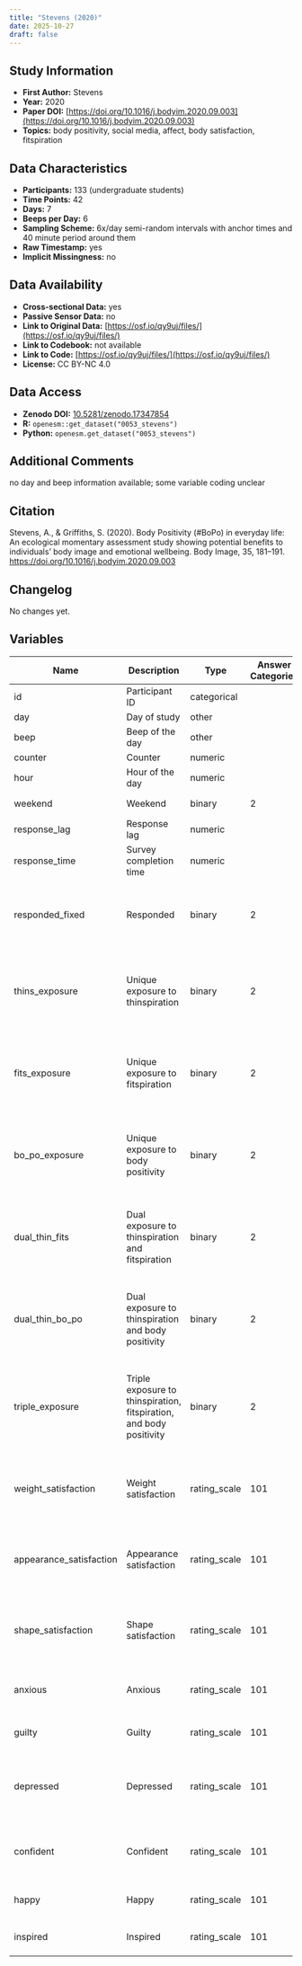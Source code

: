 ```yaml
---
title: "Stevens (2020)"
date: 2025-10-27
draft: false
---
```



## Study Information

- **First Author:** Stevens
- **Year:** 2020
- **Paper DOI:** [https://doi.org/10.1016/j.bodyim.2020.09.003](https://doi.org/10.1016/j.bodyim.2020.09.003)
- **Topics:** body positivity, social media, affect, body satisfaction, fitspiration

## Data Characteristics

- **Participants:** 133 (undergraduate students)
- **Time Points:** 42
- **Days:** 7
- **Beeps per Day:** 6
- **Sampling Scheme:** 6x/day semi-random intervals with anchor times and 40 minute period around them
- **Raw Timestamp:** yes
- **Implicit Missingness:** no

## Data Availability

- **Cross-sectional Data:** yes
- **Passive Sensor Data:** no
- **Link to Original Data:** [https://osf.io/qy9uj/files/](https://osf.io/qy9uj/files/)
- **Link to Codebook:** not available
- **Link to Code:** [https://osf.io/qy9uj/files/](https://osf.io/qy9uj/files/)
- **License:** CC BY-NC 4.0

## Data Access

- **Zenodo DOI:** [10.5281/zenodo.17347854](https://doi.org/10.5281/zenodo.17347854)
- **R:** `openesm::get_dataset("0053_stevens")`
- **Python:** `openesm.get_dataset("0053_stevens")`

## Additional Comments

no day and beep information available; some variable coding unclear


## Citation

Stevens, A., & Griffiths, S. (2020). Body Positivity (#BoPo) in everyday life: An ecological momentary assessment study showing potential benefits to individuals’ body image and emotional wellbeing. Body Image, 35, 181–191. https://doi.org/10.1016/j.bodyim.2020.09.003




## Changelog

No changes yet.

## Variables

| Name | Description | Type | Answer Categories | Details | Labels | Transformation | Source | Assessment Type | Construct | Comments |
|------|-------------|------|------------------|---------|--------|----------------|--------|----------------|----------|----------|
| id | Participant ID | categorical |  |  |  |  |  | ESM |  |  |
| day | Day of study | other |  |  |  |  |  | ESM |  |  |
| beep | Beep of the day | other |  |  |  |  |  | ESM |  |  |
| counter | Counter | numeric |  |  |  |  |  | ESM |  |  |
| hour | Hour of the day | numeric |  |  |  |  |  | ESM |  |  |
| weekend | Weekend | binary | 2 |  | 0 = no<br>1 = yes |  |  | ESM |  |  |
| response_lag | Response lag | numeric |  | Survey response time (in minutes, max. 45 minutes) |  |  |  | ESM | response time |  |
| response_time | Survey completion time | numeric |  | Survey completion time (in minutes) |  |  |  | ESM | response time |  |
| responded_fixed | Responded | binary | 2 | Meaning not fully clear, either whether participants completed the survey at all or whether they experienced some of the content stated below | 0 = no<br>1 = yes |  |  | ESM |  |  |
| thins_exposure | Unique exposure to thinspiration | binary | 2 | Have you seen thinspiration since the last questionnaire? | 0 = No exposure<br>1 = Thinspiration exposure only |  | Recoded by the authors to indicate unique exposure | ESM | thinspiration, media exposure, body image |  |
| fits_exposure | Unique exposure to fitspiration | binary | 2 | Have you seen fitspiration since the last questionnaire? | 0 = No exposure<br>1 = Fitspiration exposure only |  | Recoded by the authors to indicate unique exposure | ESM | fitspiration, media exposure, body image |  |
| bo_po_exposure | Unique exposure to body positivity | binary | 2 | Have you seen body positivity since the last questionnaire? | 0 = No exposure<br>1 = Body positivity exposure only |  | Recoded by the authors to indicate unique exposure | ESM | body positivity, media exposure, body image |  |
| dual_thin_fits | Dual exposure to thinspiration and fitspiration | binary | 2 | Have you seen thinspiration/fitspiration since the last questionnaire? | 0 = No exposure<br>1 = Thinspiration and fitspiration exposure |  | Recoded by the authors to indicate double exposure | ESM | thinspiration, fitspiration, media exposure, body image |  |
| dual_thin_bo_po | Dual exposure to thinspiration and body positivity | binary | 2 | Have you seen thinspiration/body positivity since the last questionnaire? | 0 = No exposure<br>1 = Thinspiration and body positivity exposure |  | Recoded by the authors to indicate double exposure | ESM | thinspiration, body positivity, media exposure, body image |  |
| triple_exposure | Triple exposure to thinspiration, fitspiration, and body positivity | binary | 2 | Have you seen thinspiration/fitspiration/body positivity since the last questionnaire? | 0 = No exposure<br>1 = Thinspiration, fitspiration, and body positivity exposure |  | Recoded by the authors to indicate triple exposure | ESM | thinspiration, fitspiration, body positivity, media exposure, body image |  |
| weight_satisfaction | Weight satisfaction | rating_scale | 101 | How satisfied with your weight are you right now? | 0 = extremely dissatisfied<br>100 = extremely satisfied |  |  | ESM | weight satisfaction, body satisfaction, body image, self-concept |  |
| appearance_satisfaction | Appearance satisfaction | rating_scale | 101 | How satisfied with your appearance are you right now? | 0 = extremely dissatisfied<br>100 = extremely satisfied |  |  | ESM | appearance satisfaction, body satisfaction, body image, self-concept |  |
| shape_satisfaction | Shape satisfaction | rating_scale | 101 | How satisfied with your shape are you right now? | 0 = extremely dissatisfied<br>100 = extremely satisfied |  |  | ESM | shape satisfaction, body satisfaction, body image, self-concept |  |
| anxious | Anxious | rating_scale | 101 | How anxious are you right now? | 0 = not at all<br>100 = extremely |  |  | ESM | anxiety, negative affect, affect, neuroticism, big five |  |
| guilty | Guilty | rating_scale | 101 | How guilty are you right now? | 0 = not at all<br>100 = extremely |  |  | ESM | guilt, negative affect, affect |  |
| depressed | Depressed | rating_scale | 101 | How depressed are you right now? Wording not fully clear here, as the article states "upset" instead of depressed | 0 = not at all<br>100 = extremely |  |  | ESM | depression, negative affect, affect, neuroticism, big five, psychopathology |  |
| confident | Confident | rating_scale | 101 | How confident are you right now? | 0 = not at all<br>100 = extremely |  |  | ESM | confidence, self-efficacy, positive affect, affect, big five, extraversion |  |
| happy | Happy | rating_scale | 101 | How happy are you right now? | 0 = not at all<br>100 = extremely |  |  | ESM | happiness, positive affect, affect |  |
| inspired | Inspired | rating_scale | 101 | How inspired are you right now? | 0 = not at all<br>100 = extremely |  |  | ESM | inspiration, positive affect, affect |  |
